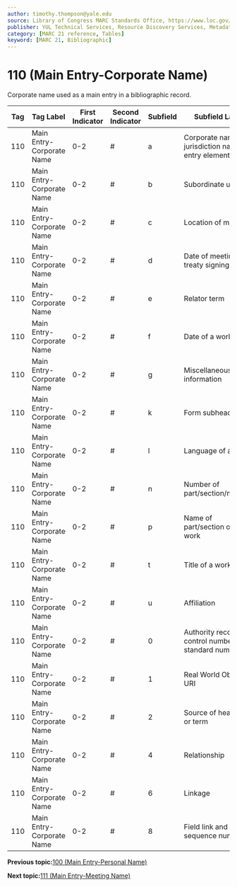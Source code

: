 ```yaml
---
author: timothy.thompson@yale.edu
source: Library of Congress MARC Standards Office, https://www.loc.gov/marc/bibliographic/bd110.html
publisher: YUL Technical Services, Resource Discovery Services, Metadata Services Unit
category: [MARC 21 reference, Tables]
keyword: [MARC 21, Bibliographic]
---
```


# 110 \(Main Entry-Corporate Name\)

Corporate name used as a main entry in a bibliographic record.

|Tag|Tag Label|First Indicator|Second Indicator|Subfield|Subfield Label|Repeatable|
|---|---------|---------------|----------------|--------|--------------|----------|
|110|Main Entry-Corporate Name|0-2|\#|a|Corporate name or jurisdiction name as entry element|F|
|110|Main Entry-Corporate Name|0-2|\#|b|Subordinate unit|T|
|110|Main Entry-Corporate Name|0-2|\#|c|Location of meeting|T|
|110|Main Entry-Corporate Name|0-2|\#|d|Date of meeting or treaty signing|T|
|110|Main Entry-Corporate Name|0-2|\#|e|Relator term|T|
|110|Main Entry-Corporate Name|0-2|\#|f|Date of a work|F|
|110|Main Entry-Corporate Name|0-2|\#|g|Miscellaneous information|T|
|110|Main Entry-Corporate Name|0-2|\#|k|Form subheading|T|
|110|Main Entry-Corporate Name|0-2|\#|l|Language of a work|F|
|110|Main Entry-Corporate Name|0-2|\#|n|Number of part/section/meeting|T|
|110|Main Entry-Corporate Name|0-2|\#|p|Name of part/section of a work|T|
|110|Main Entry-Corporate Name|0-2|\#|t|Title of a work|F|
|110|Main Entry-Corporate Name|0-2|\#|u|Affiliation|F|
|110|Main Entry-Corporate Name|0-2|\#|0|Authority record control number or standard number|T|
|110|Main Entry-Corporate Name|0-2|\#|1|Real World Object URI|T|
|110|Main Entry-Corporate Name|0-2|\#|2|Source of heading or term|F|
|110|Main Entry-Corporate Name|0-2|\#|4|Relationship|T|
|110|Main Entry-Corporate Name|0-2|\#|6|Linkage|F|
|110|Main Entry-Corporate Name|0-2|\#|8|Field link and sequence number|T|

**Previous topic:**[100 \(Main Entry-Personal Name\)](../tables/100_bib_table.md)

**Next topic:**[111 \(Main Entry-Meeting Name\)](../tables/111_bib_table.md)

